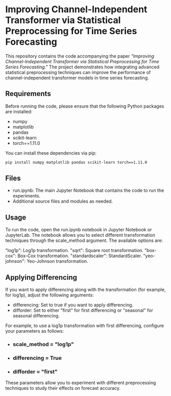 # Improving Channel-Independent Transformer via Statistical Preprocessing for Time Series Forecasting

This repository contains the code accompanying the paper *"Improving Channel-Independent Transformer via Statistical Preprocessing for Time Series Forecasting."* The project demonstrates how integrating advanced statistical preprocessing techniques can improve the performance of channel-independent transformer models in time series forecasting.

## Requirements

Before running the code, please ensure that the following Python packages are installed:

- numpy
- matplotlib
- pandas
- scikit-learn
- torch==1.11.0

You can install these dependencies via pip:

```bash
pip install numpy matplotlib pandas scikit-learn torch==1.11.0
```

## Files

- run.ipynb: The main Jupyter Notebook that contains the code to run the experiments.
- Additional source files and modules as needed.

## Usage
To run the code, open the run.ipynb notebook in Jupyter Notebook or JupyterLab. The notebook allows you to select different transformation techniques through the scale_method argument. The available options are:

"log1p": Log1p transformation.
"sqrt": Square root transformation.
"box-cox": Box-Cox transformation.
"standardscaler": StandardScaler.
"yeo-johnson": Yeo-Johnson transformation.

## Applying Differencing
If you want to apply differencing along with the transformation (for example, for log1p), adjust the following arguments:

- differencing: Set to true if you want to apply differencing.
- difforder: Set to either "first" for first differencing or "seasonal" for seasonal differencing.

For example, to use a log1p transformation with first differencing, configure your parameters as follows:
- ### scale_method = "log1p"
- ### differencing = True
- ### difforder = "first"

These parameters allow you to experiment with different preprocessing techniques to study their effects on forecast accuracy.

